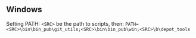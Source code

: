 ## Windows

Setting PATH:
`<SRC>` be the path to scripts, then:
`PATH=<SRC>\bin\bin_pub\git_utils;<SRC>\bin\bin_pub\win;<SRC>\b\depot_tools`
